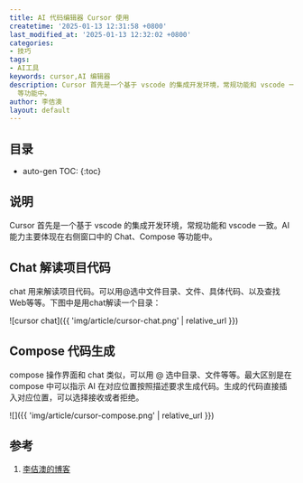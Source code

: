 ```yaml
---
title: AI 代码编辑器 Cursor 使用
createtime: '2025-01-13 12:31:58 +0800'
last_modified_at: '2025-01-13 12:32:02 +0800'
categories:
- 技巧
tags:
- AI工具
keywords: cursor,AI 编辑器
description: Cursor 首先是一个基于 vscode 的集成开发环境，常规功能和 vscode 一致。AI 能力主要体现在右侧窗口中的 Chat、Compose
  等功能中。
author: 李佶澳
layout: default
---
```


## 目录

* auto-gen TOC:
{:toc}

## 说明

Cursor 首先是一个基于 vscode 的集成开发环境，常规功能和 vscode 一致。AI 能力主要体现在右侧窗口中的 Chat、Compose 等功能中。

## Chat 解读项目代码

chat 用来解读项目代码。可以用@选中文件目录、文件、具体代码、以及查找Web等等。下图中是用chat解读一个目录：

![cursor chat]({{ 'img/article/cursor-chat.png' | relative_url }})

## Compose 代码生成

compose 操作界面和 chat 类似，可以用 @ 选中目录、文件等等。最大区别是在 compose 中可以指示 AI 在对应位置按照描述要求生成代码。生成的代码直接插入对应位置，可以选择接收或者拒绝。 

![]({{ 'img/article/cursor-compose.png' | relative_url }})


## 参考

1. [李佶澳的博客][1]

[1]: https://www.lijiaocn.com "李佶澳的博客"
